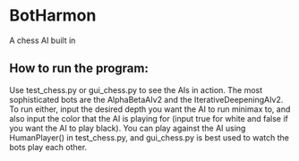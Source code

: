 # BotHarmon
A chess AI built in

## How to run the program:
Use test_chess.py or gui_chess.py to see the AIs in action. The most sophisticated bots are the AlphaBetaAIv2 and the 
IterativeDeepeningAIv2. To run either, input the desired depth you want the AI to run minimax to, and also input the
color that the AI is playing for (input true for white and false if you want the AI to play black). You can play against
the AI using HumanPlayer() in test_chess.py, and gui_chess.py is best used to watch the bots play each other.

